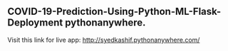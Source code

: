 ## COVID-19-Prediction-Using-Python-ML-Flask-Deployment pythonanywhere. 
Visit this link for live app: http://syedkashif.pythonanywhere.com/
